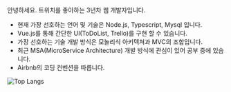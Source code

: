 안녕하세요. 트위치를 좋아하는 3년차 웹 개발자입니다.
- 현재 가장 선호하는 언어 및 기술은 Node.js, Typescript, Mysql 입니다.
- Vue.js를 통해 간단한 UI(ToDoList, Trello)를 구현 할 수 있습니다.
- 가장 선호하는 기술 개발 방식은 모놀리식 아키텍쳐과 MVC의 조합입니다.
- 최근 MSA(MicroService Architecture) 개발 방식에 관심이 있어 공부 중에 있습니다.
- Airbnb의 코딩 컨벤션을 따릅니다.

![Top Langs](https://github-readme-stats.vercel.app/api/top-langs/?username=doomin91&layout=compact&theme=dark)

